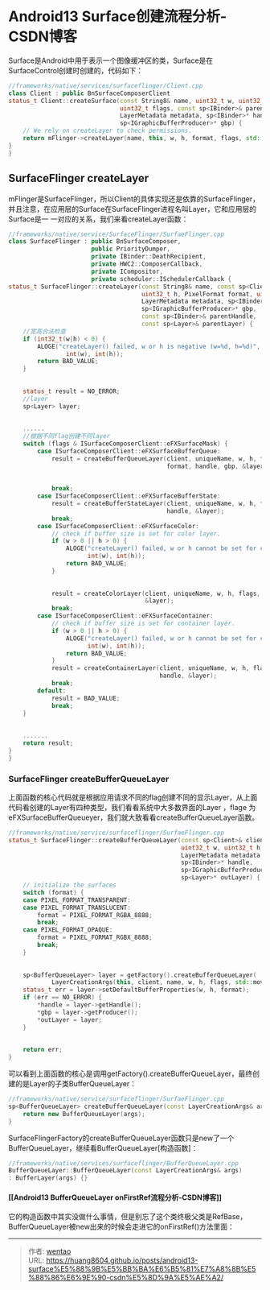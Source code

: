 # Android13 Surface创建流程分析-CSDN博客

Surface是Android中用于表示一个图像缓冲区的类，Surface是在SurfaceControl创建时创建的，代码如下：

```cpp
//frameworks/native/services/surfaceflinger/Client.cpp
class Client : public BnSurfaceComposerClient
status_t Client::createSurface(const String8& name, uint32_t w, uint32_t h, PixelFormat format,
                               uint32_t flags, const sp<IBinder>& parentHandle,
                               LayerMetadata metadata, sp<IBinder>* handle,
                               sp<IGraphicBufferProducer>* gbp) {
    // We rely on createLayer to check permissions.
    return mFlinger->createLayer(name, this, w, h, format, flags, std::move(metadata), handle, gbp, parentHandle);
}
}
```

## SurfaceFlinger createLayer

mFlinger是SurfaceFlinger，所以Client的具体实现还是依靠的SurfaceFlinger，并且注意，在应用层的Surface在SurfaceFlinger进程名叫Layer，它和应用层的Surface是一 一对应的关系，我们来看createLayer函数：

```cpp
//frameworks/native/service/SurfaceFlinger/SurfaeFlinger.cpp
class SurfaceFlinger : public BnSurfaceComposer,
                       public PriorityDumper,
                       private IBinder::DeathRecipient,
                       private HWC2::ComposerCallback,
                       private ICompositor,
                       private scheduler::ISchedulerCallback {
status_t SurfaceFlinger::createLayer(const String8& name, const sp<Client>& client, uint32_t w,
                                     uint32_t h, PixelFormat format, uint32_t flags,
                                     LayerMetadata metadata, sp<IBinder>* handle,
                                     sp<IGraphicBufferProducer>* gbp,
                                     const sp<IBinder>& parentHandle,
                                     const sp<Layer>& parentLayer) {
    //宽高合法检查
    if (int32_t(w|h) < 0) {
        ALOGE("createLayer() failed, w or h is negative (w=%d, h=%d)",
                int(w), int(h));
        return BAD_VALUE;
    }
 
 
    status_t result = NO_ERROR;
    //layer
    sp<Layer> layer;
 
 
 	......
    //根据不同flag创建不同layer
    switch (flags & ISurfaceComposerClient::eFXSurfaceMask) {
        case ISurfaceComposerClient::eFXSurfaceBufferQueue:
            result = createBufferQueueLayer(client, uniqueName, w, h, flags, std::move(metadata),
                                            format, handle, gbp, &layer);
 
 
            break;
        case ISurfaceComposerClient::eFXSurfaceBufferState:
            result = createBufferStateLayer(client, uniqueName, w, h, flags, std::move(metadata),
                                            handle, &layer);
            break;
        case ISurfaceComposerClient::eFXSurfaceColor:
            // check if buffer size is set for color layer.
            if (w > 0 || h > 0) {
                ALOGE("createLayer() failed, w or h cannot be set for color layer (w=%d, h=%d)",
                      int(w), int(h));
                return BAD_VALUE;
            }
 
 
            result = createColorLayer(client, uniqueName, w, h, flags, std::move(metadata), handle,
                                      &layer);
            break;
        case ISurfaceComposerClient::eFXSurfaceContainer:
            // check if buffer size is set for container layer.
            if (w > 0 || h > 0) {
                ALOGE("createLayer() failed, w or h cannot be set for container layer (w=%d, h=%d)",
                      int(w), int(h));
                return BAD_VALUE;
            }
            result = createContainerLayer(client, uniqueName, w, h, flags, std::move(metadata),
                                          handle, &layer);
            break;
        default:
            result = BAD_VALUE;
            break;
    }
 
 
    .......
    return result;
}
}
```

### SurfaceFlinger createBufferQueueLayer

上面函数的核心代码就是根据应用请求不同的flag创建不同的显示Layer，从上面代码看创建的Layer有四种类型，我们看看系统中大多数界面的Layer ，flage 为eFXSurfaceBufferQueueyer，我们就大致看看createBufferQueueLayer函数。

```cpp
//frameworks/native/service/surfaceflinger/SurfaeFlinger.cpp
status_t SurfaceFlinger::createBufferQueueLayer(const sp<Client>& client, const String8& name,
                                                uint32_t w, uint32_t h, uint32_t flags,
                                                LayerMetadata metadata, PixelFormat& format,
                                                sp<IBinder>* handle,
                                                sp<IGraphicBufferProducer>* gbp,
                                                sp<Layer>* outLayer) {
    // initialize the surfaces
    switch (format) {
    case PIXEL_FORMAT_TRANSPARENT:
    case PIXEL_FORMAT_TRANSLUCENT:
        format = PIXEL_FORMAT_RGBA_8888;
        break;
    case PIXEL_FORMAT_OPAQUE:
        format = PIXEL_FORMAT_RGBX_8888;
        break;
    }
 
 
    sp<BufferQueueLayer> layer = getFactory().createBufferQueueLayer(
            LayerCreationArgs(this, client, name, w, h, flags, std::move(metadata)));
    status_t err = layer->setDefaultBufferProperties(w, h, format);
    if (err == NO_ERROR) {
        *handle = layer->getHandle();
        *gbp = layer->getProducer();
        *outLayer = layer;
    }
 
 
    return err;
}
```

可以看到上面函数的核心是调用getFactory().createBufferQueueLayer，最终创建的是Layer的子类BufferQueueLayer：

```cpp
//frameworks/native/service/surfaceflinger/SurfaeFlinger.cpp
sp<BufferQueueLayer> createBufferQueueLayer(const LayerCreationArgs& args) override {
    return new BufferQueueLayer(args);
}
```

SurfaceFlingerFactory的createBufferQueueLayer函数只是new了一个BufferQueueLayer，继续看BufferQueueLayer\[构造函数]：

```cpp
//frameworks/native/services/surfaceflinger/BufferQueueLayer.cpp
BufferQueueLayer::BufferQueueLayer(const LayerCreationArgs& args) 
: BufferLayer(args) {}
```

#### \[\[Android13 BufferQueueLayer onFirstRef流程分析-CSDN博客]]

它的构造函数中其实没做什么事情，但是别忘了这个类终极父类是RefBase，BufferQueueLayer被new出来的时候会走进它的onFirstRef()方法里面：


---

> 作者: [wentao](https://github.com/huang8604)  
> URL: https://huang8604.github.io/posts/android13-surface%E5%88%9B%E5%BB%BA%E6%B5%81%E7%A8%8B%E5%88%86%E6%9E%90-csdn%E5%8D%9A%E5%AE%A2/  

